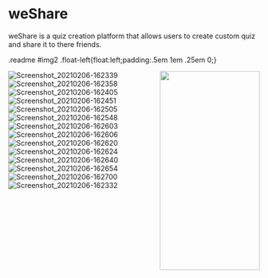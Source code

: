 # weShare
weShare is a quiz creation platform that allows users to create custom quiz and share it to there friends.

.readme #img2 .float-left{float:left;padding:.5em 1em .25em 0;}

![Screenshot_20210206-162339](https://user-images.githubusercontent.com/70664666/137780485-cf8fe17e-c7c7-40b6-a317-1c782672d79c.png)
<img align="right" src="https://user-images.githubusercontent.com/70664666/137780485-cf8fe17e-c7c7-40b6-a317-1c782672d79c.png" left=200  width="200" height="400" />
![Screenshot_20210206-162358](https://user-images.githubusercontent.com/70664666/137780491-0e4dca85-9c0f-4216-8b11-fd7f850f7360.png)
![Screenshot_20210206-162405](https://user-images.githubusercontent.com/70664666/137780495-391225ec-2a4a-4e5e-8f52-04b4836523f4.png)
![Screenshot_20210206-162451](https://user-images.githubusercontent.com/70664666/137780498-855e1ffb-a1d7-42b5-b878-d697bef68662.png)
![Screenshot_20210206-162505](https://user-images.githubusercontent.com/70664666/137780503-4719630e-991f-4c89-be80-c0263a0b0db9.png)
![Screenshot_20210206-162548](https://user-images.githubusercontent.com/70664666/137780521-a03b4191-9aaf-4a4a-87a7-e9675692fb22.png)
![Screenshot_20210206-162603](https://user-images.githubusercontent.com/70664666/137780528-97ec2705-0b15-49fb-ad70-8b3b46aeb533.png)
![Screenshot_20210206-162606](https://user-images.githubusercontent.com/70664666/137780538-8c96618f-f5e3-413e-8b35-82031e6783b4.png)
![Screenshot_20210206-162620](https://user-images.githubusercontent.com/70664666/137780548-8f99ba45-d898-439e-9e32-fcfff8442598.png)
![Screenshot_20210206-162624](https://user-images.githubusercontent.com/70664666/137780554-079dd414-7701-46a4-be6d-4e241fe93bf4.png)
![Screenshot_20210206-162640](https://user-images.githubusercontent.com/70664666/137780565-5d91cb47-db44-4a2a-9ecc-a82ca222d37f.png)
![Screenshot_20210206-162654](https://user-images.githubusercontent.com/70664666/137780586-23181bc0-9c03-46da-be59-1481e8b00591.png)
![Screenshot_20210206-162700](https://user-images.githubusercontent.com/70664666/137780592-c302d703-8c99-4694-a911-c8dff35d5e1a.png)
![Screenshot_20210206-162332](https://user-images.githubusercontent.com/70664666/137780595-67de9fc4-fec8-4704-8d90-85908a366132.png)
